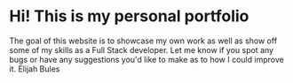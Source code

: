 # Hi! This is my personal portfolio
The goal of this website is to showcase my own work as well as show off some of my skills as a Full Stack developer. Let me know if you spot any bugs or have any suggestions you'd like to make as to how I could improve it.
Elijah Bules
